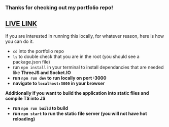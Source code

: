 ### Thanks for checking out my portfolio repo!
## <a href="https://calebames.herokuapp.com"><b>LIVE LINK</b></a>

If you are interested in running this locally, for whatever reason, here is how you can do it.

- `cd` into the portfolio repo
- `ls` to double check that you are in the root (you should see a package.json file)
- run `npm install` in your terminal to install dependancies that are needed like <b>ThreeJS<b/> and <b>Socket.IO<b/>
- run `npm run dev` to run locally on port :3000
- navigate to `localhost:3000` in your browser
  
Additionally if you want to build the application into static files and compile TS into JS
- run `npm run build` to build 
- run `npm start` to run the static file server (you will not have hot reloading)
